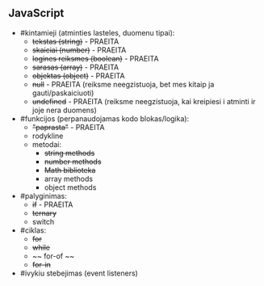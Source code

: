 ## JavaScript

-   #kintamieji (atminties lasteles, duomenu tipai):
    -   ~~tekstas (string)~~ - PRAEITA
    -   ~~skaiciai (number)~~ - PRAEITA
    -   ~~logines reiksmes (boolean)~~ - PRAEITA
    -   ~~sarasas (array)~~ - PRAEITA
    -   ~~objektas (object)~~ - PRAEITA
    -   ~~null~~ - PRAEITA (reiksme neegzistuoja, bet mes kitaip ja gauti/paskaiciuoti)
    -   ~~undefined~~ - PRAEITA (reiksme neegzistuoja, kai kreipiesi i atminti ir joje nera duomens)
-   #funkcijos (perpanaudojamas kodo blokas/logika):
    -   ~~"paprasta"~~ - PRAEITA
    -   rodykline
    -   metodai:
        -   ~~string methods~~
        -   ~~number methods~~
        -   ~~Math biblioteka~~
        -   array methods
        -   object methods
-  #palyginimas:
    - ~~if~~ - PRAEITA
    - ~~ternary~~
    -   switch
-   #ciklas:
    -   ~~for~~
    -   ~~while~~
    -  ~~ for-of ~~
    -   ~~for-in~~
-   #ivykiu stebejimas (event listeners)